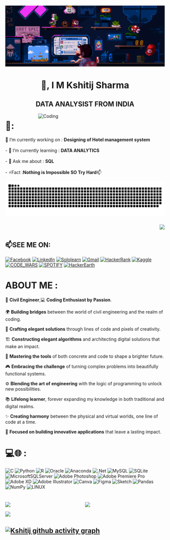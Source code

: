 ![logo](https://github.com/imkshitijsharma/imkshitijsharma/blob/main/bannerr.gif)

<h1 align="center">👋, I M Kshitij Sharma</h1>                   
<h2 align="center"> DATA ANALYSIST FROM INDIA </h2>

<img align="right" alt="Coding" width="400" src="https://cdn.dribbble.com/users/416610/screenshots/4801105/coding_desk_flat_vector_ui_ux_design_illustration_motion_animation_gif2.gif">

# 💫:
🔭 I’m currently working on : **Designing of Hotel management system**<br><br>- 🌱 I’m currently learning : **DATA ANALYTICS**<br><br>- 💬 Ask me about :  **SQL**<br><br>- ⚡Fact :**Nothing is Impossible SO Try Hard**📫

![Snake animation](https://github.com/imkshitijsharma/imkshitijsharma/blob/output/github-contribution-grid-snake.svg)
                                                            <h3 align="right">[![](https://visitcount.itsvg.in/api?id=imkshitijsharma&icon=6&color=9)](https://visitcount.itsvg.in)

## 📫SEE ME ON:                                                
[![Facebook](https://img.shields.io/badge/Facebook-1877F2?style=for-the-badge&logo=facebook&logoColor=white)](https://facebook.com/kshitij99) 
[![LinkedIn](https://img.shields.io/badge/LinkedIn-0077B5?style=for-the-badge&logo=linkedin&logoColor=white)](https://linkedin.com/in/kshitij-sharma-9b554b173)
[![Sololearn](https://img.shields.io/badge/-Sololearn-3a464b?style=for-the-badge&logo=Sololearn&logoColor=white)](https://www.sololearn.com/profile/28858411)
[![Gmail](https://img.shields.io/badge/Gmail-D14836?style=for-the-badge&logo=gmail&logoColor=white)](https://mail.google.com/mail/u/0/#inbox)
[![HackerRank](https://img.shields.io/badge/-Hackerrank-2EC866?style=for-the-badge&logo=HackerRank&logoColor=white)](https://www.hackerrank.com/kshitij593)
[![Kaggle](https://img.shields.io/badge/Kaggle-20BEFF?style=for-the-badge&logo=Kaggle&logoColor=white)](https://www.kaggle.com/newlone99)
[![CODE_WARS](https://img.shields.io/badge/Codewars-B1361E?style=for-the-badge&logo=Codewars&logoColor=white)](https://www.codewars.com/users/imkshitijsharma)
[![SPOTIFY](https://img.shields.io/badge/Spotify-1ED760?&style=for-the-badge&logo=spotify&logoColor=white)](https://open.spotify.com/user/o6w9m75hf8xdatejdptusxf6i)
[![HackerEarth](https://img.shields.io/badge/HackerEarth-%232C3454.svg?&style=for-the-badge&logo=HackerEarth&logoColor=Blue)](https://www.hackerearth.com/@kshitij5931)

# ABOUT ME :
  
👷 **Civil Engineer**,💻 **Coding Enthusiast by Passion**.

🌍 **Building bridges** between the world of civil engineering and the realm of coding.

🌈 **Crafting elegant solutions** through lines of code and pixels of creativity.

🏗️ **Constructing elegant algorithms** and architecting digital solutions that make an impact.

🔧 **Mastering the tools** of both concrete and code to shape a brighter future.

🎮 **Embracing the challenge** of turning complex problems into beautifully functional systems.

⚙️ **Blending the art of engineering** with the logic of programming to unlock new possibilities.

📚 **Lifelong learner**, forever expanding my knowledge in both traditional and digital realms.

✨ **Creating harmony** between the physical and virtual worlds, one line of code at a time.

🎯 **Focused on building innovative applications** that leave a lasting impact.

 
# 💻🌐 :
![C](https://img.shields.io/badge/c-%2300599C.svg?style=for-the-badge&logo=c&logoColor=white) ![Python](https://img.shields.io/badge/python-3670A0?style=for-the-badge&logo=python&logoColor=ffdd54) ![R](https://img.shields.io/badge/r-%23276DC3.svg?style=for-the-badge&logo=r&logoColor=white) ![Oracle](https://img.shields.io/badge/Oracle-F80000?style=for-the-badge&logo=oracle&logoColor=white) ![Anaconda](https://img.shields.io/badge/Anaconda-%2344A833.svg?style=for-the-badge&logo=anaconda&logoColor=white) ![.Net](https://img.shields.io/badge/.NET-5C2D91?style=for-the-badge&logo=.net&logoColor=white) ![MySQL](https://img.shields.io/badge/mysql-%2300f.svg?style=for-the-badge&logo=mysql&logoColor=white) ![SQLite](https://img.shields.io/badge/sqlite-%2307405e.svg?style=for-the-badge&logo=sqlite&logoColor=white) ![MicrosoftSQLServer](https://img.shields.io/badge/Microsoft%20SQL%20Sever-CC2927?style=for-the-badge&logo=microsoft%20sql%20server&logoColor=white) ![Adobe Photoshop](https://img.shields.io/badge/adobephotoshop-%2331A8FF.svg?style=for-the-badge&logo=adobephotoshop&logoColor=white) ![Adobe Premiere Pro](https://img.shields.io/badge/Adobe%20Premiere%20Pro-9999FF.svg?style=for-the-badge&logo=Adobe%20Premiere%20Pro&logoColor=white) ![Adobe XD](https://img.shields.io/badge/Adobe%20XD-470137?style=for-the-badge&logo=Adobe%20XD&logoColor=#FF61F6) ![Adobe Illustrator](https://img.shields.io/badge/adobeillustrator-%23FF9A00.svg?style=for-the-badge&logo=adobeillustrator&logoColor=white) ![Canva](https://img.shields.io/badge/Canva-%2300C4CC.svg?style=for-the-badge&logo=Canva&logoColor=white) 	![Figma](https://img.shields.io/badge/figma-%23F24E1E.svg?style=for-the-badge&logo=figma&logoColor=white) ![Sketch](https://img.shields.io/badge/Sketch-FFB387?style=for-the-badge&logo=sketch&logoColor=black) ![Pandas](https://img.shields.io/badge/pandas-%23150458.svg?style=for-the-badge&logo=pandas&logoColor=white) ![NumPy](https://img.shields.io/badge/numpy-%23013243.svg?style=for-the-badge&logo=numpy&logoColor=white) ![LINUX](https://img.shields.io/badge/Linux-FCC624?style=for-the-badge&logo=linux&logoColor=black)
# 
<div style="display: flex; justify-content: space-between;">
  <img src="https://github-readme-stats.vercel.app/api?username=imkshitijsharma&theme=radical&hide_border=false&include_all_commits=true&count_private=true" style="flex: 1;">
  <img src="https://github-readme-streak-stats.herokuapp.com/?user=imkshitijsharma&theme=radical&hide_border=false" style="flex: 1;">
</div>
  
![](https://github-readme-stats.vercel.app/api/top-langs/?username=imkshitijsharma&theme=radical&hide_border=false&include_all_commits=true&count_private=true&layout=compact)
  
[![Kshitij github activity graph](https://github-readme-activity-graph.cyclic.app/graph?username=imkshitijsharma&theme=github-compact)](https://github.com/imkshitijsharma/github-readme-activity-graph)
---

<!-- Proudly created with GPRM ( https://gprm.itsvg.in ) -->



